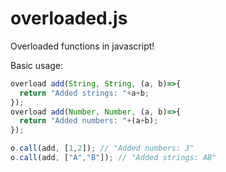# overloaded.js
Overloaded functions in javascript!

Basic usage:
```javascript
overload add(String, String, (a, b)=>{
  return "Added strings: "+a+b;
});
overload add(Number, Number, (a, b)=>{
  return "Added numbers: "+(a+b);
});

o.call(add, [1,2]); // "Added numbers: 3"
o.call(add, ["A","B"]); // "Added strings: AB"
```
